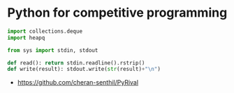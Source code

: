 # Python for competitive programming

```py
import collections.deque
import heapq

from sys import stdin, stdout

def read(): return stdin.readline().rstrip()
def write(result): stdout.write(str(result)+"\n")
```

- https://github.com/cheran-senthil/PyRival
